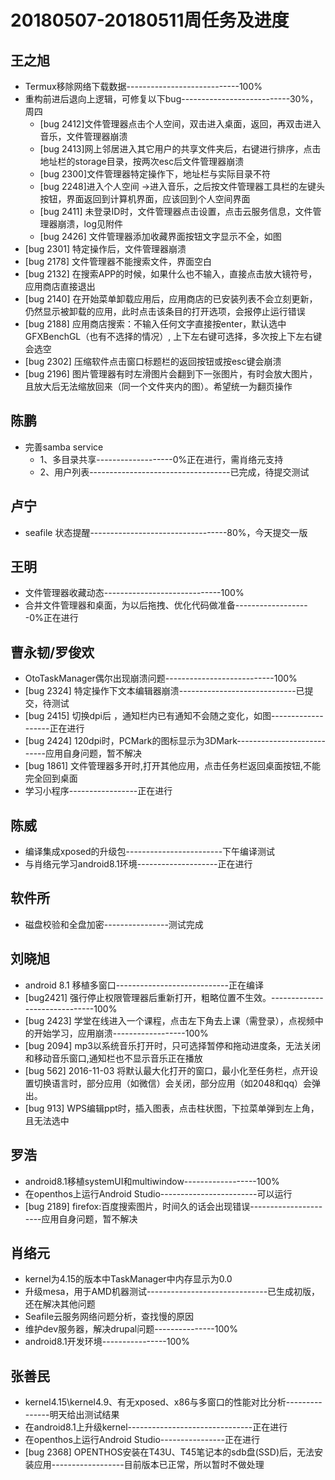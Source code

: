 # 20180507-20180511周任务及进度

## 王之旭
- Termux移除网络下载数据----------------------------100%
- 重构前进后退向上逻辑，可修复以下bug---------------------------30%，周四
   - [bug 2412]文件管理器点击个人空间，双击进入桌面，返回，再双击进入音乐，文件管理器崩溃
   - [bug 2413]网上邻居进入其它用户的共享文件夹后，右键进行排序，点击地址栏的storage目录，按两次esc后文件管理器崩溃
   - [bug 2300]文件管理器特定操作下，地址栏与实际目录不符
   - [bug 2248]进入个人空间 ->进入音乐，之后按文件管理器工具栏的左键头按钮，界面返回到计算机界面，应该回到个人空间界面
   - [bug 2411] 未登录ID时，文件管理器点击设置，点击云服务信息，文件管理器崩溃，log见附件
   - [bug 2426] 文件管理器添加收藏界面按钮文字显示不全，如图
- [bug 2301] 特定操作后，文件管理器崩溃
- [bug 2178] 文件管理器不能搜索文件，界面空白
- [bug 2132] 在搜索APP的时候，如果什么也不输入，直接点击放大镜符号，应用商店直接退出
- [bug 2140] 在开始菜单卸载应用后，应用商店的已安装列表不会立刻更新，仍然显示被卸载的应用，此时点击该条目的打开选项，会报停止运行错误
- [bug 2188] 应用商店搜索：不输入任何文字直接按enter，默认选中GFXBenchGL（也有不选择的情况）, 上下左右键可选择，多次按上下左右键会选空
- [bug 2302] 压缩软件点击窗口标题栏的返回按钮或按esc键会崩溃
- [bug 2196] 图片管理器有时左滑图片会翻到下一张图片，有时会放大图片，且放大后无法缩放回来（同一个文件夹内的图）。希望统一为翻页操作

## 陈鹏
- 完善samba service
   - 1、多目录共享-------------------0%正在进行，需肖络元支持
   - 2、用户列表-----------------------------------已完成，待提交测试

## 卢宁
- seafile 状态提醒----------------------------------80%，今天提交一版

## 王明
- 文件管理器收藏动态-----------------------------100%
- 合并文件管理器和桌面，为以后拖拽、优化代码做准备-------------------0%正在进行

## 曹永韧/罗俊欢
- OtoTaskManager偶尔出现崩溃问题---------------------------100%
- [bug 2324] 特定操作下文本编辑器崩溃-----------------------------已提交，待测试
- [bug 2415] 切换dpi后 ，通知栏内已有通知不会随之变化，如图-------------------正在进行
- [bug 2424] 120dpi时，PCMark的图标显示为3DMark---------------------------应用自身问题，暂不解决
- [bug 1861] 文件管理器多开时,打开其他应用，点击任务栏返回桌面按钮,不能完全回到桌面
- 学习小程序-----------------正在进行

## 陈威
- 编译集成xposed的升级包------------------------下午编译测试
- 与肖络元学习android8.1环境--------------------正在进行

## 软件所
- 磁盘校验和全盘加密----------------测试完成

## 刘晓旭
- android 8.1 移植多窗口----------------------------正在编译
- [bug2421] 强行停止权限管理器后重新打开，粗略位置不生效。------------------------------100%
- [bug 2423] 学堂在线进入一个课程，点击左下角去上课（需登录），点视频中的开始学习，应用崩溃------------------100%
- [bug 2094] mp3以系统音乐打开时，只可选择暂停和拖动进度条，无法关闭和移动音乐窗口,通知栏也不显示音乐正在播放
- [bug 562] 2016-11-03 将默认最大化打开的窗口，最小化至任务栏，点开设置切换语言时，部分应用（如微信）会关闭，部分应用（如2048和qq）会弹出。
- [bug 913] WPS编辑ppt时，插入图表，点击柱状图，下拉菜单弹到左上角，且无法选中 

## 罗浩
- android8.1移植systemUI和multiwindow------------------100%
- 在openthos上运行Android Studio------------------------可以运行
- [bug 2189] firefox:百度搜索图片，时间久的话会出现错误----------------------应用自身问题，暂不解决

## 肖络元
- kernel为4.15的版本中TaskManager中内存显示为0.0
- 升级mesa，用于AMD机器测试------------------------------已生成初版，还在解决其他问题
- Seafile云服务网络问题分析，查找慢的原因
- 维护dev服务器，解决drupal问题---------------100%
- android8.1开发环境----------------100%

## 张善民
- kernel4.15\kernel4.9、有无xposed、x86与多窗口的性能对比分析---------------明天给出测试结果
- 在android8.1上升级kernel-------------------------------正在进行
- 在openthos上运行Android Studio----------------正在进行
- [bug 2368] OPENTHOS安装在T43U、T45笔记本的sdb盘(SSD)后，无法安装应用------------------目前版本已正常，所以暂时不做处理
